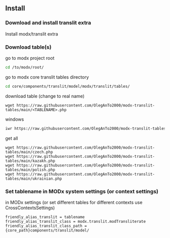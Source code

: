 ## Install

### Download and install translit extra

Install modx/translit extra

### Download table(s)

go to modx project root

```bash
cd /to/modx/root/
```

go to modx core translit tables directory

```bash
cd core/components/translit/model/modx/translit/tables/
```

download table (change <TABLENAME> to real name)
```
wget https://raw.githubusercontent.com/OlegAnTo2000/modx-translit-tables/main/<TABLENAME>.php
```

windows
```bash
iwr https://raw.githubusercontent.com/OlegAnTo2000/modx-translit-tables/main/<TABLENAME>.php -OutFile <TABLENAME>.php
```

get all
```
wget https://raw.githubusercontent.com/OlegAnTo2000/modx-translit-tables/main/czech.php
wget https://raw.githubusercontent.com/OlegAnTo2000/modx-translit-tables/main/kazakh.php
wget https://raw.githubusercontent.com/OlegAnTo2000/modx-translit-tables/main/polish.php
wget https://raw.githubusercontent.com/OlegAnTo2000/modx-translit-tables/main/ukrainian.php
```

### Set tablename in MODx system settings (or context settings)

in MODx settings (or set different tables for different contexts use CrossContextsSettings)
```
friendly_alias_translit = tablename
friendly_alias_translit_class = modx.translit.modTransliterate
friendly_alias_translit_class_path = {core_path}components/translit/model/
```

